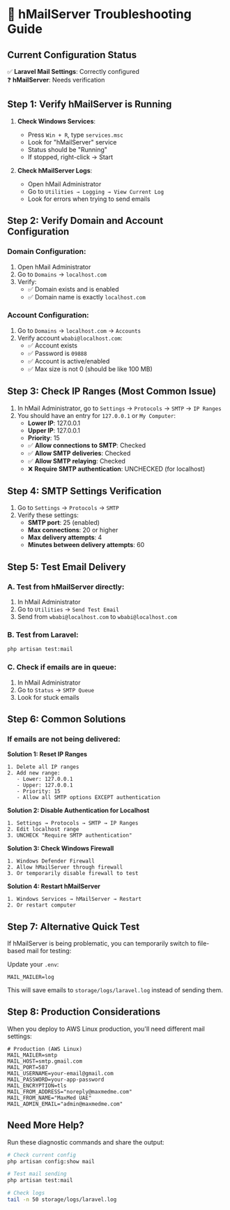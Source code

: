 # 🔧 hMailServer Troubleshooting Guide

## Current Configuration Status
✅ **Laravel Mail Settings**: Correctly configured  
❓ **hMailServer**: Needs verification

## Step 1: Verify hMailServer is Running

1. **Check Windows Services**:
   - Press `Win + R`, type `services.msc`
   - Look for "hMailServer" service
   - Status should be "Running"
   - If stopped, right-click → Start

2. **Check hMailServer Logs**:
   - Open hMail Administrator
   - Go to `Utilities → Logging → View Current Log`
   - Look for errors when trying to send emails

## Step 2: Verify Domain and Account Configuration

### Domain Configuration:
1. Open hMail Administrator
2. Go to `Domains` → `localhost.com`
3. Verify:
   - ✅ Domain exists and is enabled
   - ✅ Domain name is exactly `localhost.com`

### Account Configuration:
1. Go to `Domains` → `localhost.com` → `Accounts`
2. Verify account `wbabi@localhost.com`:
   - ✅ Account exists
   - ✅ Password is `09888`
   - ✅ Account is active/enabled
   - ✅ Max size is not 0 (should be like 100 MB)

## Step 3: Check IP Ranges (Most Common Issue)

1. In hMail Administrator, go to `Settings` → `Protocols` → `SMTP` → `IP Ranges`
2. You should have an entry for `127.0.0.1` or `My Computer`:
   - **Lower IP**: 127.0.0.1
   - **Upper IP**: 127.0.0.1  
   - **Priority**: 15
   - ✅ **Allow connections to SMTP**: Checked
   - ✅ **Allow SMTP deliveries**: Checked
   - ✅ **Allow SMTP relaying**: Checked
   - ❌ **Require SMTP authentication**: UNCHECKED (for localhost)

## Step 4: SMTP Settings Verification

1. Go to `Settings` → `Protocols` → `SMTP`
2. Verify these settings:
   - **SMTP port**: 25 (enabled)
   - **Max connections**: 20 or higher
   - **Max delivery attempts**: 4
   - **Minutes between delivery attempts**: 60

## Step 5: Test Email Delivery

### A. Test from hMailServer directly:
1. In hMail Administrator
2. Go to `Utilities` → `Send Test Email`
3. Send from `wbabi@localhost.com` to `wbabi@localhost.com`

### B. Test from Laravel:
```bash
php artisan test:mail
```

### C. Check if emails are in queue:
1. In hMail Administrator
2. Go to `Status` → `SMTP Queue`
3. Look for stuck emails

## Step 6: Common Solutions

### If emails are not being delivered:

**Solution 1: Reset IP Ranges**
```
1. Delete all IP ranges
2. Add new range:
   - Lower: 127.0.0.1
   - Upper: 127.0.0.1
   - Priority: 15
   - Allow all SMTP options EXCEPT authentication
```

**Solution 2: Disable Authentication for Localhost**
```
1. Settings → Protocols → SMTP → IP Ranges
2. Edit localhost range
3. UNCHECK "Require SMTP authentication"
```

**Solution 3: Check Windows Firewall**
```
1. Windows Defender Firewall
2. Allow hMailServer through firewall
3. Or temporarily disable firewall to test
```

**Solution 4: Restart hMailServer**
```
1. Windows Services → hMailServer → Restart
2. Or restart computer
```

## Step 7: Alternative Quick Test

If hMailServer is being problematic, you can temporarily switch to file-based mail for testing:

Update your `.env`:
```env
MAIL_MAILER=log
```

This will save emails to `storage/logs/laravel.log` instead of sending them.

## Step 8: Production Considerations

When you deploy to AWS Linux production, you'll need different mail settings:

```env
# Production (AWS Linux)
MAIL_MAILER=smtp
MAIL_HOST=smtp.gmail.com
MAIL_PORT=587
MAIL_USERNAME=your-email@gmail.com
MAIL_PASSWORD=your-app-password
MAIL_ENCRYPTION=tls
MAIL_FROM_ADDRESS="noreply@maxmedme.com"
MAIL_FROM_NAME="MaxMed UAE"
MAIL_ADMIN_EMAIL="admin@maxmedme.com"
```

## Need More Help?

Run these diagnostic commands and share the output:

```bash
# Check current config
php artisan config:show mail

# Test mail sending
php artisan test:mail

# Check logs
tail -n 50 storage/logs/laravel.log
``` 